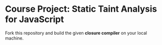 # Course Project: Static Taint Analysis for JavaScript

Fork this repository and build the given __closure compiler__ on your local machine. 
